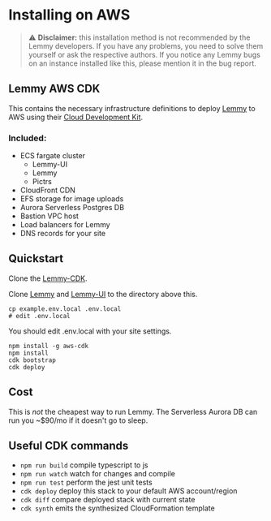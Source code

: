 # Installing on AWS

> ⚠️ **Disclaimer:** this installation method is not recommended by the Lemmy developers. If you have any problems, you need to solve them yourself or ask the respective authors. If you notice any Lemmy bugs on an instance installed like this, please mention it in the bug report.

## Lemmy AWS CDK

This contains the necessary infrastructure definitions to deploy [Lemmy](https://github.com/LemmyNet/lemmy)
to AWS using their [Cloud Development Kit](https://docs.aws.amazon.com/cdk/latest/guide/home.html).

### Included:

* ECS fargate cluster
  * Lemmy-UI
  * Lemmy
  * Pictrs
* CloudFront CDN
* EFS storage for image uploads
* Aurora Serverless Postgres DB
* Bastion VPC host
* Load balancers for Lemmy
* DNS records for your site

## Quickstart

Clone the [Lemmy-CDK]( https://github.com/jetbridge/lemmy-cdk). 

Clone [Lemmy](https://github.com/LemmyNet/lemmy) and [Lemmy-UI](https://github.com/LemmyNet/lemmy-ui) to the directory above this.

```shell
cp example.env.local .env.local
# edit .env.local
```

You should edit .env.local with your site settings.

```shell
npm install -g aws-cdk
npm install
cdk bootstrap
cdk deploy
```

## Cost
This is *not* the cheapest way to run Lemmy. The Serverless Aurora DB can run you ~$90/mo if it doesn't go to sleep.

## Useful CDK commands

* `npm run build`   compile typescript to js
* `npm run watch`   watch for changes and compile
* `npm run test`    perform the jest unit tests
* `cdk deploy`      deploy this stack to your default AWS account/region
* `cdk diff`        compare deployed stack with current state
* `cdk synth`       emits the synthesized CloudFormation template
